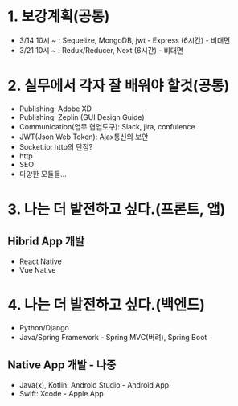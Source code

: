 # 1. 보강계획(공통)
- 3/14 10시 ~ : Sequelize, MongoDB, jwt - Express (6시간) - 비대면
- 3/21 10시 ~ : Redux/Reducer, Next (6시간) - 비대면

# 2. 실무에서 각자 잘 배워야 할것(공통)
- Publishing: Adobe XD 
- Publishing: Zeplin (GUI Design Guide)
- Communication(업무 협업도구): Slack, jira, confulence
- JWT(Json Web Token): Ajax통신의 보안
- Socket.io: http의 단점?
- http
- SEO
- 다양한 모듈들...

# 3. 나는 더 발전하고 싶다.(프론트, 앱)
## Hibrid App 개발
- React Native
- Vue Native

# 4. 나는 더 발전하고 싶다.(백엔드)
- Python/Django
- Java/Spring Framework - Spring MVC(버려), Spring Boot

## Native App 개발 - 나중
- Java(x), Kotlin: Android Studio - Android App
- Swift: Xcode - Apple App